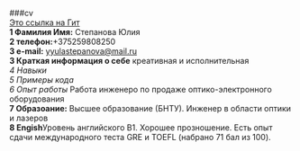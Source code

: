 ###cv  
[Это ссылка на Гит](https://elbruska.github.io/rsschool-cv/cv)  
**1 Фамилия Имя:** Степанова Юлия  
**2 телефон:**+375259808250  
**3 e-mail:** yyulastepanova@mail.ru  
**3 Краткая информация о себе** креативная и исполнительная  
*4 Навыки*  
*5 Примеры кода*  
*6 Опыт работы* Работа инженеро по продаже оптико-электронного оборудования  
**7 Образоание:** Высшее образование (БНТУ). Инженер в области оптики и лазеров  
**8 Engish**Уровень английского B1. Хорошее прозношение. Есть опыт сдачи международного теста GRE и TOEFL (набрано 71 бал из 100).
